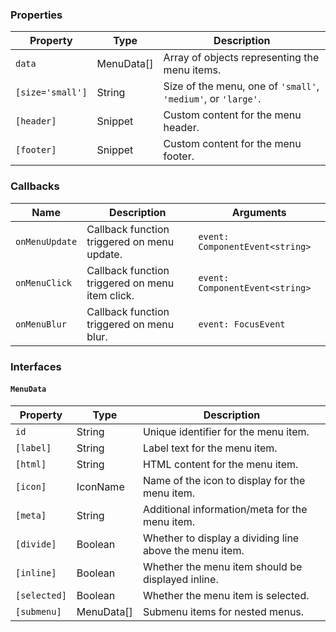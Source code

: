 ### Properties

| Property         | Type       | Description                                                   |
| ---------------- | ---------- | ------------------------------------------------------------- |
| `data`           | MenuData[] | Array of objects representing the menu items.                 |
| `[size='small']` | String     | Size of the menu, one of `'small'`, `'medium'`, or `'large'`. |
| `[header]`       | Snippet    | Custom content for the menu header.                           |
| `[footer]`       | Snippet    | Custom content for the menu footer.                           |

### Callbacks

| Name           | Description                                     | Arguments                       |
| -------------- | ----------------------------------------------- | ------------------------------- |
| `onMenuUpdate` | Callback function triggered on menu update.     | `event: ComponentEvent<string>` |
| `onMenuClick`  | Callback function triggered on menu item click. | `event: ComponentEvent<string>` |
| `onMenuBlur`   | Callback function triggered on menu blur.       | `event: FocusEvent`             |

### Interfaces

#### `MenuData`

| Property     | Type       | Description                                             |
| ------------ | ---------- | ------------------------------------------------------- |
| `id`         | String     | Unique identifier for the menu item.                    |
| `[label]`    | String     | Label text for the menu item.                           |
| `[html]`     | String     | HTML content for the menu item.                         |
| `[icon]`     | IconName   | Name of the icon to display for the menu item.          |
| `[meta]`     | String     | Additional information/meta for the menu item.          |
| `[divide]`   | Boolean    | Whether to display a dividing line above the menu item. |
| `[inline]`   | Boolean    | Whether the menu item should be displayed inline.       |
| `[selected]` | Boolean    | Whether the menu item is selected.                      |
| `[submenu]`  | MenuData[] | Submenu items for nested menus.                         |
